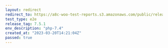 ```yaml
---
layout: redirect
redirect_to: https://a8c-woo-test-reports.s3.amazonaws.com/public/release/7.5.1/php-7.4/e2e/index.html
test_type: e2e
release_tag: 7.5.1
env_description: "php-7.4"
created_at: "2023-03-20T14:21:04Z"
passed: true
---
```

